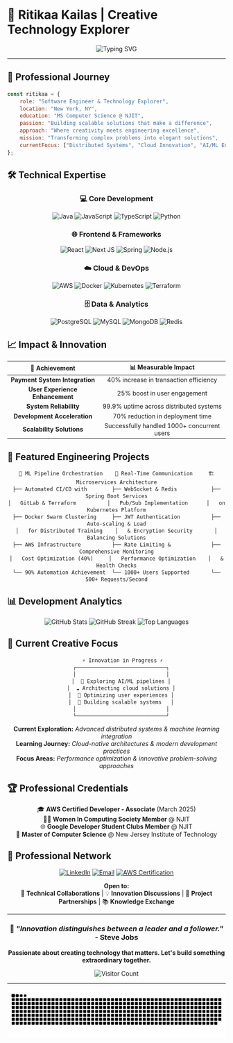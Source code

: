 # 🌟 Ritikaa Kailas | Creative Technology Explorer

<div align="center">
  
![Typing SVG](https://readme-typing-svg.herokuapp.com?font=Fira+Code&pause=1000&color=6366F1&center=true&vCenter=true&width=500&lines=Software+Engineer+%26+Innovator;Java+Developer+%7C+Full-Stack+Expert;Cloud+Architecture+Specialist;ML+Pipeline+Designer;Creative+Problem+Solver)

</div>

---

## 🎯 Professional Journey

```javascript
const ritikaa = {
    role: "Software Engineer & Technology Explorer",
    location: "New York, NY",
    education: "MS Computer Science @ NJIT",
    passion: "Building scalable solutions that make a difference",
    approach: "Where creativity meets engineering excellence",
    mission: "Transforming complex problems into elegant solutions",
    currentFocus: ["Distributed Systems", "Cloud Innovation", "AI/ML Engineering"]
};
```

## 🛠️ Technical Expertise

<div align="center">

### 💻 **Core Development**
![Java](https://img.shields.io/badge/java-%23ED8B00.svg?style=for-the-badge&logo=openjdk&logoColor=white)
![JavaScript](https://img.shields.io/badge/javascript-%23323330.svg?style=for-the-badge&logo=javascript&logoColor=%23F7DF1E)
![TypeScript](https://img.shields.io/badge/typescript-%23007ACC.svg?style=for-the-badge&logo=typescript&logoColor=white)
![Python](https://img.shields.io/badge/python-3670A1?style=for-the-badge&logo=python&logoColor=ffdd54)

### 🌐 **Frontend & Frameworks**
![React](https://img.shields.io/badge/react-%2320232a.svg?style=for-the-badge&logo=react&logoColor=%2361DAFB)
![Next JS](https://img.shields.io/badge/Next-black?style=for-the-badge&logo=next.js&logoColor=white)
![Spring](https://img.shields.io/badge/spring-%236DB33F.svg?style=for-the-badge&logo=spring&logoColor=white)
![Node.js](https://img.shields.io/badge/node.js-6DA55F?style=for-the-badge&logo=node.js&logoColor=white)

### ☁️ **Cloud & DevOps**
![AWS](https://img.shields.io/badge/AWS-%23FF9900.svg?style=for-the-badge&logo=amazon-aws&logoColor=white)
![Docker](https://img.shields.io/badge/docker-%230db7ed.svg?style=for-the-badge&logo=docker&logoColor=white)
![Kubernetes](https://img.shields.io/badge/kubernetes-%23326ce5.svg?style=for-the-badge&logo=kubernetes&logoColor=white)
![Terraform](https://img.shields.io/badge/terraform-%235835CC.svg?style=for-the-badge&logo=terraform&logoColor=white)

### 🗄️ **Data & Analytics**
![PostgreSQL](https://img.shields.io/badge/postgres-%23316192.svg?style=for-the-badge&logo=postgresql&logoColor=white)
![MySQL](https://img.shields.io/badge/mysql-%2300f.svg?style=for-the-badge&logo=mysql&logoColor=white)
![MongoDB](https://img.shields.io/badge/MongoDB-%234ea94b.svg?style=for-the-badge&logo=mongodb&logoColor=white)
![Redis](https://img.shields.io/badge/redis-%23DD0031.svg?style=for-the-badge&logo=redis&logoColor=white)

</div>

## 📈 Impact & Innovation

<div align="center">

| 🎯 **Achievement** | 📊 **Measurable Impact** |
|:---:|:---:|
| **Payment System Integration** | 40% increase in transaction efficiency |
| **User Experience Enhancement** | 25% boost in user engagement |
| **System Reliability** | 99.9% uptime across distributed systems |
| **Development Acceleration** | 70% reduction in deployment time |
| **Scalability Solutions** | Successfully handled 1000+ concurrent users |

</div>

## 🚀 Featured Engineering Projects

<div align="center">

```
🤖 ML Pipeline Orchestration    🔄 Real-Time Communication     🏗️ Microservices Architecture
├── Automated CI/CD with        ├── WebSocket & Redis           ├── Spring Boot Services
│   GitLab & Terraform          │   Pub/Sub Implementation      │   on Kubernetes Platform
├── Docker Swarm Clustering     ├── JWT Authentication          ├── Auto-scaling & Load
│   for Distributed Training    │   & Encryption Security       │   Balancing Solutions
├── AWS Infrastructure          ├── Rate Limiting &             ├── Comprehensive Monitoring
│   Cost Optimization (40%)     │   Performance Optimization    │   & Health Checks
└── 90% Automation Achievement  └── 1000+ Users Supported       └── 500+ Requests/Second
```

</div>

## 📊 Development Analytics

<div align="center">
  
<img src="https://github-readme-stats.vercel.app/api?username=Ritikaa24k&theme=github_dark&hide_border=true&include_all_commits=false&count_private=false" alt="GitHub Stats" />

<img src="https://github-readme-streak-stats.herokuapp.com/?user=Ritikaa24k&theme=github-dark-blue&hide_border=true" alt="GitHub Streak" />

<img src="https://github-readme-stats.vercel.app/api/top-langs/?username=Ritikaa24k&theme=github_dark&hide_border=true&include_all_commits=false&count_private=false&layout=compact" alt="Top Languages" />

</div>

## 🎨 Current Creative Focus

<div align="center">

```ascii
    ⚡ Innovation in Progress ⚡
   ┌─────────────────────────────┐
   │                             │
   │  🔬 Exploring AI/ML pipelines │
   │  ☁️ Architecting cloud solutions │
   │  🎯 Optimizing user experiences │
   │  🚀 Building scalable systems   │
   │                             │
   └─────────────────────────────┘
```

**Current Exploration:** *Advanced distributed systems & machine learning integration*  
**Learning Journey:** *Cloud-native architectures & modern development practices*  
**Focus Areas:** *Performance optimization & innovative problem-solving approaches*

</div>

## 🏆 Professional Credentials

<div align="center">

🎓 **AWS Certified Developer - Associate** (March 2025)  
👩‍💻 **Women In Computing Society Member** @ NJIT  
🌐 **Google Developer Student Clubs Member** @ NJIT  
🎯 **Master of Computer Science** @ New Jersey Institute of Technology  

</div>

## 🤝 Professional Network

<div align="center">

[![LinkedIn](https://img.shields.io/badge/LinkedIn-%230077B5.svg?style=for-the-badge&logo=linkedin&logoColor=white)](https://linkedin.com/in/ritikaakailas)
[![Email](https://img.shields.io/badge/Professional_Email-D14836?style=for-the-badge&logo=gmail&logoColor=white)](mailto:ritikaakailas@gmail.com)
[![AWS Certification](https://img.shields.io/badge/AWS_Certified-FF9900?style=for-the-badge&logo=amazon-aws&logoColor=white)](#)

**Open to:**  
🔗 **Technical Collaborations** | 💡 **Innovation Discussions** | 🚀 **Project Partnerships** | 📚 **Knowledge Exchange**

</div>

---

<div align="center">

### 💭 *"Innovation distinguishes between a leader and a follower."* - Steve Jobs

**Passionate about creating technology that matters. Let's build something extraordinary together.**

![Visitor Count](https://komarev.com/ghpvc/?username=Ritikaa24k&color=blueviolet&style=for-the-badge)

</div>

---

<div align="center">
  <img src="https://raw.githubusercontent.com/Platane/snk/output/github-contribution-grid-snake.svg" alt="Contribution Activity" />
</div>

